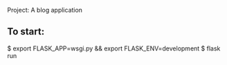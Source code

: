 Project: A blog application

To start:
----------
$ export FLASK_APP=wsgi.py && export FLASK_ENV=development
$ flask run
